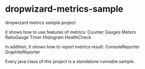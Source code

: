 # dropwizard-metrics-sample
dropwizard metrics sample project 

it shows how to use features of metrics:
Counter
Gauges
Meters
RatioGauge
Timer
Histogram
HealthCheck

in addition, it shows how to report metrics result:
ConsoleReporter
GraphiteReporter

Every java class of this project is  a standalone runnable sample.
